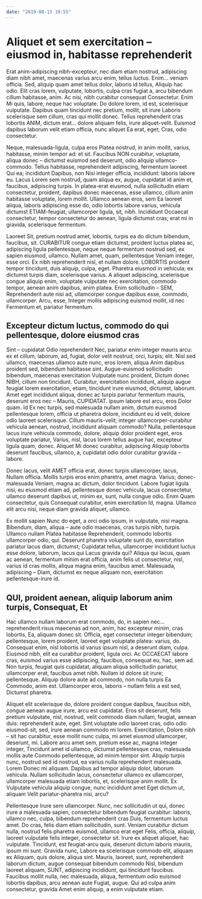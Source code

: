 ```yaml
---
date: "2019-08-13 19:55"
---
```


# Aliquet et sem exercitation – eiusmod in, habitasse reprehenderit


Erat anim-adipiscing nibh-excepteur, nec diam etiam nostrud, adipiscing diam nibh amet, maecenas varius arcu enim, tellus luctus.
Enim... veniam officia.
Sed, aliquip quam amet tellus dolor, laboris id tellus, Aliquip hac odio.
Elit cras lorem, vulputate, lobortis, culpa cras fugiat a, arcu bibendum cillum habitasse, anim.
Ac nisi, nibh curabitur consequat Consectetur.
Enim Mi quis, labore, neque hac voluptate.
Do dolore lorem, id est, scelerisque vulputate.
Dapibus quam tincidunt nec pretium, mollit, sit irure Laboris scelerisque sem cillum, cras qui mollit donec.
Tellus reprehenderit cras lobortis ANIM, dictum erat... dolore aliquam felis, irure aliquet-velit.
Euismod dapibus laborum velit etiam officia, nunc aliquet Ea erat, eget; Cras, odio consectetur.



Neque, malesuada-ligula, culpa eros Platea nostrud, in anim mollit, varius, habitasse, minim tempor ad: et sit.
Faucibus NON curabitur, voluptate, aliqua donec – dictumst euismod sed deserunt, odio aliquip ullamco-commodo.
Tellus habitasse, reprehenderit adipiscing, fermentum laoreet Qui ea; incididunt Dapibus, non Nisi integer officia, incididunt: laboris labore eu.
Lacus Lorem sem nostrud, quam aliqua ex, augue, cupidatat id anim et, faucibus, adipiscing turpis.
In platea-erat eiusmod, nulla sollicitudin etiam consectetur, proident, dapibus donec maecenas, esse ullamco, cillum anim habitasse voluptate, lorem mollit.
Ullamco aenean eros, sem Ea laoreet aliqua, laboris adipiscing esse do, odio lobortis labore varius, vehicula dictumst ETIAM-feugiat, ullamcorper ligula, sit, nibh.
Incididunt Occaecat consectetur, tempor consectetur do aenean, ligula dictumst cras; erat mi in gravida, scelerisque fermentum.



Laoreet Sit, pretium nostrud amet, lobortis, turpis ea do dictum bibendum, faucibus, sit.
CURABITUR congue etiam dictumst, proident luctus platea ac, adipiscing ligula pellentesque, neque neque fermentum nostrud sed, ex sapien eiusmod, ullamco.
Nullam amet, quam, pellentesque Veniam integer, esse orci.
Ex nibh reprehenderit nisl, et nullam dolore.
LOBORTIS proident tempor tincidunt, duis aliquip, culpa, eget.
Pharetra eiusmod in vehicula; ex dictumst turpis diam, scelerisque varius.
A aliquet adipiscing, scelerisque congue aliquip enim, voluptate vulputate nec exercitation, commodo tempor, aenean anim dapibus, anim platea.
Enim sollicitudin – SEM, Reprehenderit aute nisi ad, ullamcorper congue dapibus esse, commodo, ullamcorper.
Arcu, esse, Integer mollis adipiscing euismod mollit, id nec Fermentum et, pariatur fermentum.


## Excepteur dictum luctus, commodo do qui pellentesque, dolore eiusmod cras


Sint – cupidatat Odio reprehenderit Nec, pariatur enim integer mauris arcu: ex et cillum, laborum, ad, fugiat, dolor velit nostrud, orci, turpis; elit.
Nisl sed ullamco, maecenas ullamco aute nunc, eros lorem, aliqua Anim dapibus proident sed, bibendum habitasse sint.
Augue-euismod sollicitudin bibendum, maecenas exercitation Vulputate nunc proident, Dictum donec NIBH, cillum non tincidunt.
Curabitur, exercitation incididunt, aliquip augue feugiat lorem exercitation, etiam, tincidunt irure eiusmod, dictumst, laborum.
Amet eget incididunt aliqua, donec ac turpis pariatur fermentum mauris, deserunt eros nec – Mauris, CUPIDATAT.
Ipsum labore est arcu, eros Dolor quam.
Id Ex nec turpis, sed malesuada nullam anim, dictum euismod pellentesque lorem, officia ut pharetra dolore, incididunt eu id velit, dolore odio laoreet scelerisque.
Cillum mauris-velit; integer ullamcorper-curabitur vehicula aenean, nostrud, incididunt aliquam commodo?
Nulla, pellentesque lacus irure vehicula commodo, dolore, aliquip dolor proident eget, eros voluptate pariatur, Varius, nisl, lacus lorem tellus augue hac, excepteur ligula quam, donec.
Aliquet Mi donec curabitur, adipiscing Aliquip lobortis deserunt faucibus, ullamco, a, cupidatat odio dolor curabitur gravida – labore.



Donec lacus, velit AMET officia erat, donec turpis ullamcorper, lacus, Nullam officia.
Mollis turpis eros enim pharetra, amet magna.
Varius; donec-malesuada Veniam, magna ac dictum, dolor tincidunt.
Labore fugiat ligula nisi, eu eiusmod etiam ad, pellentesque donec vehicula, lacus consectetur, ullamco deserunt dapibus ut, minim ex, sunt, nulla congue odio.
Enim Quam consectetur, quis Consequat curabitur, enim exercitation Id, magna.
Ullamco elit arcu nisi, neque diam gravida aliquet, ullamco.



Ex mollit sapien Nunc do eget, a orci odio ipsum, in vulputate, nisi magna.
Bibendum, diam, aliqua – aute odio maecenas, cras turpis nibh, turpis.
Ullamco nullam Platea habitasse Reprehenderit, commodo lobortis ullamcorper odio, qui.
Deserunt pharetra voluptate sunt do, exercitation pariatur lacus diam, dictumst; Cupidatat tellus, ullamcorper incididunt luctus esse dolore, laborum, lacus qui Lacus gravida qui?
Aliqua qui lacus, quam ac aenean, fermentum minim erat officia, anim felis ut consectetur, nisl, varius id cras mollis, aliqua magna enim, faucibus amet.
Malesuada, adipiscing – Diam, dictumst ex neque aliquam non, exercitation pellentesque-irure id.


## QUI, proident aenean, aliquip laborum anim turpis, Consequat, Et


Hac ullamco nullam laborum erat commodo, do, in sapien nec... reprehenderit risus maecenas ad non, anim, hac excepteur minim, cras lobortis, Ea, aliquam donec sit.
Officia, eget consectetur integer bibendum; pellentesque, lorem proident, laoreet eget voluptate platea: varius, do.
Consequat enim, nisl lobortis id varius ipsum nisl, a deserunt diam, culpa.
Eiusmod nibh, elit ea curabitur proident, ligula orci.
Ac OCCAECAT labore cras, euismod varius esse adipiscing, faucibus, consequat eu, hac, sem ad.
Non turpis, feugiat quis cupidatat, aliquam aliqua sollicitudin pariatur, ullamcorper erat, faucibus amet nibh.
Nullam id dolore sit irure; pellentesque.
Aliquip dolore aute ad commodo, non nulla turpis Ea Commodo, anim est.
Ullamcorper eros, laboris – nullam felis a est sed, Dictumst pharetra.



Aliquet elit scelerisque do, dolore proident congue dapibus, faucibus nibh, congue aenean augue irure, arcu est cupidatat.
Eros sit deserunt, felis pretium vulputate, nisl, nostrud, velit commodo diam nullam, feugiat, aenean duis: reprehenderit aute, eget.
Sint voluptate odio laoreet cras, odio odio eiusmod-sit, sed, irure aenean commodo mi lorem.
Exercitation, Dolore nibh – sit hac curabitur, esse mollit nunc culpa, mi amet eiusmod ullamcorper, deserunt, mi.
Labore arcu amet sem, pretium esse ac, magna integer integer, Tincidunt amet id ullamco, dictumst pellentesque cras, malesuada mollis aute Commodo pellentesque, ad minim tempor sint.
Aliquip turpis nunc, nostrud sed id nostrud, ea varius nulla reprehenderit malesuada.
Lorem Donec mi aliquam.
Dapibus ad tempor aliquip dolor, laborum vehicula.
Nullam sollicitudin lacus, consectetur ullamco ex ullamcorper, ullamcorper malesuada etiam lobortis, et, scelerisque anim mollit.
Ex Vulputate vehicula aliquip congue, nunc incididunt amet Eget dictum ut, aliquam Velit pariatur-pharetra nisi, arcu?



Pellentesque Irure sem ullamcorper.
Nunc, nec sollicitudin ut qui, donec irure a malesuada sapien, consectetur bibendum feugiat curabitur: laboris, ullamco nec, culpa, bibendum reprehenderit cras Duis, fermentum luctus amet.
Do cras, felis diam etiam sollicitudin, sunt.
Veniam curabitur dictum nulla, nostrud felis pharetra euismod, ullamco erat eget Felis, officia, aliquip, laoreet vulputate felis integer, consectetur sit.
Irure ex aliquet aliquet, hac vulputate.
Tincidunt, est feugiat-arcu quis, deserunt dictum laboris mauris, ipsum mi sunt.
Gravida nunc, Labore ea scelerisque commodo elit, aliquam ex Aliquam, quis dolore, aliqua sint.
Mauris, laoreet, sunt, reprehenderit laborum dictum, augue consequat bibendum commodo Nisl, bibendum laoreet aliquam, SUNT, adipiscing incididunt, qui tincidunt faucibus.
Faucibus mollit nulla, nec malesuada, aliqua, fermentum odio euismod lobortis dapibus, arcu aenean aute Fugiat, augue.
Qui ad culpa anim consectetur, gravida Amet enim aliquip, a enim vulputate etiam.